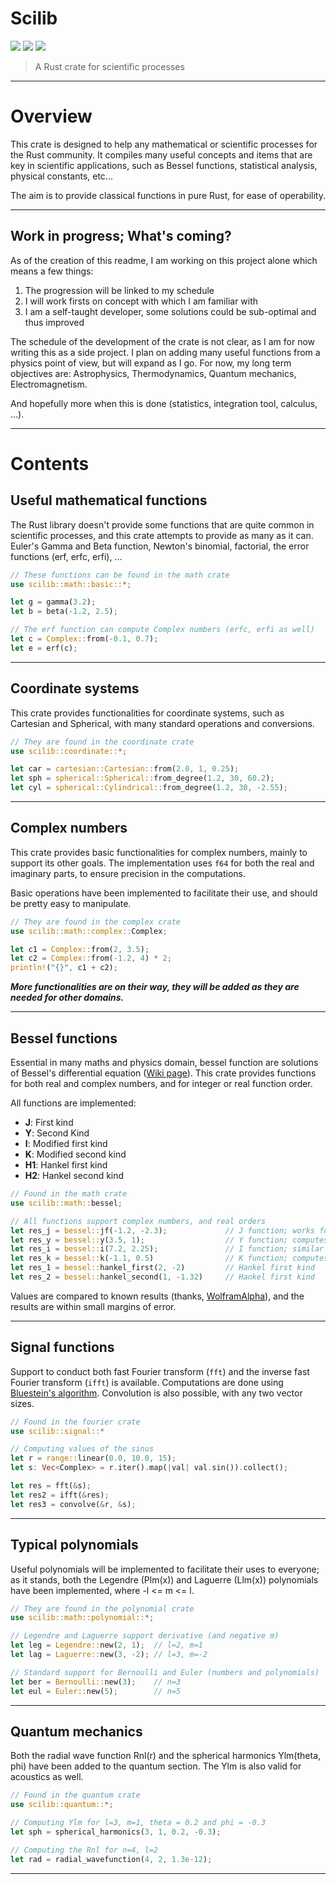 # Scilib

![](https://img.shields.io/docsrs/scilib?label=Tests&style=flat-square)
![](https://img.shields.io/crates/v/scilib?style=flat-square)
![](https://img.shields.io/crates/l/scilib?style=flat-square)

> A Rust crate for scientific processes

---

# Overview

This crate is designed to help any mathematical or scientific processes for the Rust community. It compiles many useful concepts and items that are key in scientific applications, such as Bessel functions, statistical analysis, physical constants, etc...

The aim is to provide classical functions in pure Rust, for ease of operability.

---

## Work in progress; What's coming?

As of the creation of this readme, I am working on this project alone which means a few things:

1. The progression will be linked to my schedule
2. I will work firsts on concept with which I am familiar with
3. I am a self-taught developer, some solutions could be sub-optimal and thus improved

The schedule of the development of the crate is not clear, as I am for now writing this as a side project. I plan on adding many useful functions from a physics point of view, but will expand as I go. For now, my long term objectives are: Astrophysics, Thermodynamics, Quantum mechanics, Electromagnetism.

And hopefully more when this is done (statistics, integration tool, calculus, ...).

---

# Contents

## Useful mathematical functions

The Rust library doesn't provide some functions that are quite common in scientific processes, and this crate attempts to provide as many as it can. Euler's Gamma and Beta function, Newton's binomial, factorial, the error functions (erf, erfc, erfi), ...

```rust
// These functions can be found in the math crate
use scilib::math::basic::*;

let g = gamma(3.2);
let b = beta(-1.2, 2.5);

// The erf function can compute Complex numbers (erfc, erfi as well)
let c = Complex::from(-0.1, 0.7);
let e = erf(c);
```

---

## Coordinate systems

This crate provides functionalities for coordinate systems, such as Cartesian and Spherical, with many standard operations and conversions.

```rust
// They are found in the coordinate crate
use scilib::coordinate::*;

let car = cartesian::Cartesian::from(2.0, 1, 0.25);
let sph = spherical::Spherical::from_degree(1.2, 30, 60.2);
let cyl = spherical::Cylindrical::from_degree(1.2, 30, -2.55);
```

---

## Complex numbers

This crate provides basic functionalities for complex numbers, mainly to support its other goals. The implementation uses `f64` for both the real and imaginary parts, to ensure precision in the computations.

Basic operations have been implemented to facilitate their use, and should be pretty easy to manipulate.

```rust
// They are found in the complex crate
use scilib::math::complex::Complex;

let c1 = Complex::from(2, 3.5);
let c2 = Complex::from(-1.2, 4) * 2;
println!("{}", c1 + c2);
```

***More functionalities are on their way, they will be added as they are needed for other domains.***

---

## Bessel functions

Essential in many maths and physics domain, bessel function are solutions of Bessel's differential equation ([Wiki page](https://en.wikipedia.org/wiki/Bessel_function)). This crate provides functions for both real and complex numbers, and for integer or real function order.

All functions are implemented:
- **J**: First kind
- **Y**: Second Kind
- **I**: Modified first kind
- **K**: Modified second kind
- **H1**: Hankel first kind
- **H2**: Hankel second kind

```rust
// Found in the math crate
use scilib::math::bessel;

// All functions support complex numbers, and real orders
let res_j = bessel::jf(-1.2, -2.3);             // J function; works for any input and order
let res_y = bessel::y(3.5, 1);                  // Y function; computes the limit for integer order
let res_i = bessel::i(7.2, 2.25);               // I function; similar to J
let res_k = bessel::k(-1.1, 0.5)                // K function; computes the limit for integer order
let res_1 = bessel::hankel_first(2, -2)         // Hankel first kind
let res_2 = bessel::hankel_second(1, -1.32)     // Hankel first kind
```

Values are compared to known results (thanks, [WolframAlpha](https://www.wolframalpha.com/)), and the results are within small margins of error.

---

## Signal functions

Support to conduct both fast Fourier transform (`fft`) and the inverse fast Fourier transform (`ifft`) is available. Computations are
done using [Bluestein's algorithm](https://en.wikipedia.org/wiki/Chirp_Z-transform#Bluestein.27s_algorithm). Convolution is also possible,
with any two vector sizes.

```rust
// Found in the fourier crate
use scilib::signal::*

// Computing values of the sinus
let r = range::linear(0.0, 10.0, 15);
let s: Vec<Complex> = r.iter().map(|val| val.sin()).collect();

let res = fft(&s);
let res2 = ifft(&res);
let res3 = convolve(&r, &s);
```

---

## Typical polynomials

Useful polynomials will be implemented to facilitate their uses to everyone; as it stands, both the Legendre (Plm(x)) and Laguerre (Llm(x)) polynomials have been implemented, where -l <= m <= l.

```rust
// They are found in the polynomial crate
use scilib::math::polynomial::*;

// Legendre and Laguerre support derivative (and negative m)
let leg = Legendre::new(2, 1);  // l=2, m=1
let lag = Laguerre::new(3, -2); // l=3, m=-2

// Standard support for Bernoulli and Euler (numbers and polynomials)
let ber = Bernoulli::new(3);    // n=3
let eul = Euler::new(5);        // n=5
```

---

## Quantum mechanics

Both the radial wave function Rnl(r) and the spherical harmonics Ylm(theta, phi) have been added to the quantum section. The Ylm is also valid for acoustics as well.

```rust
// Found in the quantum crate
use scilib::quantum::*;

// Computing Ylm for l=3, m=1, theta = 0.2 and phi = -0.3
let sph = spherical_harmonics(3, 1, 0.2, -0.3);

// Computing the Rnl for n=4, l=2
let rad = radial_wavefunction(4, 2, 1.3e-12);
```

---
